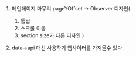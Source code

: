 1. 메인페이지 마무리 
  pageYOffset -> Observer 
  디자인(
    1. 툴팁
    2. 스크롤 이동
    3. section size가 다른 디자인 
  )

2. data->api 대신 사용하기
    웹사이터를 가져올수 있다. 